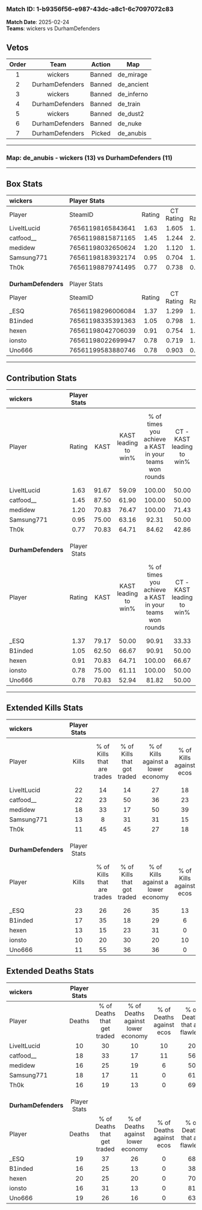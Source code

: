 ### Match ID: 1-b9356f56-e987-43dc-a8c1-6c7097072c83  
**Match Date**: 2025-02-24  
**Teams**: wickers vs DurhamDefenders  

## Vetos  

| Order | Team | Action | Map |
| :---: | :--: | :----: | --- |
| 1 | wickers | Banned | de_mirage |
| 2 | DurhamDefenders | Banned | de_ancient |
| 3 | wickers | Banned | de_inferno |
| 4 | DurhamDefenders | Banned | de_train |
| 5 | wickers | Banned | de_dust2 |
| 6 | DurhamDefenders | Banned | de_nuke |
| 7 | DurhamDefenders | Picked | de_anubis |

---  

### **Map**: de_anubis - wickers (13) vs DurhamDefenders (11)  
---  

## Box Stats  

| **wickers**         | Player Stats      |        |           |          |       |       |       |         |        |      |     |
| :- | :- | :-: | :-: | :-: | :-: | :-: | :-: | :-: | :-: | :-: | :-: |
| Player              | SteamID           | Rating | CT Rating | T Rating | KAST  |  ADR  | Kills | Assists | Deaths | K/D  | HS% |
| LiveItLucid         | 76561198165843641 |  1.63  |   1.605   |  1.805   | 91.67 | 95.8  |  22   |    5    |   10   | 2.20 | 50  |
| catfood__           | 76561198815871165 |  1.45  |   1.244   |  2.212   | 87.50 | 104.1 |  22   |    5    |   18   | 1.22 | 54  |
| medidew             | 76561198032650624 |  1.20  |   1.120   |  1.626   | 70.83 | 94.5  |  18   |    7    |   16   | 1.13 | 55  |
| Samsung771          | 76561198183932174 |  0.95  |   0.704   |  1.393   | 75.00 | 73.5  |  13   |    9    |   18   | 0.72 | 61  |
| Th0k                | 76561198879741495 |  0.77  |   0.738   |  0.937   | 70.83 | 44.8  |  11   |    2    |   16   | 0.69 | 45  |
|                     |                   |        |           |          |       |       |       |         |        |      |     |
|                     |                   |        |           |          |       |       |       |         |        |      |     |
|                     |                   |        |           |          |       |       |       |         |        |      |     |
| **DurhamDefenders** | Player Stats      |        |           |          |       |       |       |         |        |      |     |
| Player              | SteamID           | Rating | CT Rating | T Rating | KAST  |  ADR  | Kills | Assists | Deaths | K/D  | HS% |
| _ESQ                | 76561198296006084 |  1.37  |   1.299   |  1.806   | 79.17 | 90.9  |  23   |    7    |   19   | 1.21 | 43  |
| B1inded             | 76561198335391363 |  1.05  |   0.798   |  1.491   | 62.50 | 80.6  |  17   |    5    |   16   | 1.06 | 35  |
| hexen               | 76561198042706039 |  0.91  |   0.754   |  1.436   | 70.83 | 85.7  |  13   |    8    |   20   | 0.65 | 61  |
| ionsto              | 76561198022699947 |  0.78  |   0.719   |  1.066   | 75.00 | 45.8  |  10   |    5    |   16   | 0.63 | 20  |
| Uno666              | 76561199583880746 |  0.78  |   0.903   |  0.912   | 70.83 | 58.2  |  11   |   11    |   19   | 0.58 | 36  |
---  

## Contribution Stats  

| **wickers**         | Player Stats |       |                      |                                                        |                           |                                                             |                          |                                                            |
| :- | :-: | :-: | :-: | :-: | :-: | :-: | :-: | :-: |
| Player              |    Rating    | KAST  | KAST leading to win% | % of times you achieve a KAST in your teams won rounds | CT - KAST leading to win% | CT - % of times you achieve a KAST in your teams won rounds | T - KAST leading to win% | T - % of times you achieve a KAST in your teams won rounds |
| LiveItLucid         |     1.63     | 91.67 |        59.09         |                         100.00                         |           50.00           |                           100.00                            |          66.67           |                           100.00                           |
| catfood__           |     1.45     | 87.50 |        61.90         |                         100.00                         |           50.00           |                           100.00                            |          72.73           |                           100.00                           |
| medidew             |     1.20     | 70.83 |        76.47         |                         100.00                         |           71.43           |                           100.00                            |          80.00           |                           100.00                           |
| Samsung771          |     0.95     | 75.00 |        63.16         |                         92.31                          |           50.00           |                            80.00                            |          72.73           |                           100.00                           |
| Th0k                |     0.77     | 70.83 |        64.71         |                         84.62                          |           42.86           |                            60.00                            |          80.00           |                           100.00                           |
|                     |              |       |                      |                                                        |                           |                                                             |                          |                                                            |
|                     |              |       |                      |                                                        |                           |                                                             |                          |                                                            |
|                     |              |       |                      |                                                        |                           |                                                             |                          |                                                            |
| **DurhamDefenders** | Player Stats |       |                      |                                                        |                           |                                                             |                          |                                                            |
| Player              |    Rating    | KAST  | KAST leading to win% | % of times you achieve a KAST in your teams won rounds | CT - KAST leading to win% | CT - % of times you achieve a KAST in your teams won rounds | T - KAST leading to win% | T - % of times you achieve a KAST in your teams won rounds |
| _ESQ                |     1.37     | 79.17 |        50.00         |                         90.91                          |           33.33           |                            75.00                            |          63.64           |                           100.00                           |
| B1inded             |     1.05     | 62.50 |        66.67         |                         90.91                          |           50.00           |                            75.00                            |          77.78           |                           100.00                           |
| hexen               |     0.91     | 70.83 |        64.71         |                         100.00                         |           66.67           |                           100.00                            |          63.64           |                           100.00                           |
| ionsto              |     0.78     | 75.00 |        61.11         |                         100.00                         |           50.00           |                           100.00                            |          70.00           |                           100.00                           |
| Uno666              |     0.78     | 70.83 |        52.94         |                         81.82                          |           50.00           |                           100.00                            |          55.56           |                           71.43                            |
---  

## Extended Kills Stats  

| **wickers**         | Player Stats |                            |                            |                                    |                         |                              |                                 |                                       |                    |           |
| :- | :-: | :-: | :-: | :-: | :-: | :-: | :-: | :-: | :-: | :-: |
| Player              |    Kills     | % of Kills that are trades | % of Kills that got traded | % of Kills against a lower economy | % of Kills against ecos | % of Kills that are flawless | % of Kills that are close duels | % of Kills that are assisted by flash | Pistol Round Kills | AWP Kills |
| LiveItLucid         |      22      |             14             |             14             |                 27                 |           18            |              55              |                9                |                   5                   |         3          |     0     |
| catfood__           |      22      |             23             |             50             |                 36                 |           23            |              82              |                0                |                   0                   |         4          |     3     |
| medidew             |      18      |             33             |             17             |                 50                 |           39            |              67              |               11                |                   0                   |         3          |     2     |
| Samsung771          |      13      |             8              |             31             |                 31                 |           15            |              77              |                0                |                   0                   |         1          |     0     |
| Th0k                |      11      |             45             |             45             |                 27                 |           18            |              73              |                0                |                   0                   |         0          |     0     |
|                     |              |                            |                            |                                    |                         |                              |                                 |                                       |                    |           |
|                     |              |                            |                            |                                    |                         |                              |                                 |                                       |                    |           |
|                     |              |                            |                            |                                    |                         |                              |                                 |                                       |                    |           |
| **DurhamDefenders** | Player Stats |                            |                            |                                    |                         |                              |                                 |                                       |                    |           |
| Player              |    Kills     | % of Kills that are trades | % of Kills that got traded | % of Kills against a lower economy | % of Kills against ecos | % of Kills that are flawless | % of Kills that are close duels | % of Kills that are assisted by flash | Pistol Round Kills | AWP Kills |
| _ESQ                |      23      |             26             |             26             |                 35                 |           13            |              48              |               17                |                   0                   |         1          |     0     |
| B1inded             |      17      |             35             |             18             |                 29                 |            6            |              65              |                6                |                   6                   |         1          |     0     |
| hexen               |      13      |             15             |             23             |                 31                 |            0            |              62              |                8                |                  23                   |         1          |     0     |
| ionsto              |      10      |             20             |             30             |                 20                 |           10            |              40              |                0                |                   0                   |         1          |     6     |
| Uno666              |      11      |             55             |             36             |                 36                 |            0            |              55              |                0                |                   9                   |         0          |     1     |
## Extended Deaths Stats  

| **wickers**         | Player Stats |                             |                                   |                          |                               |                            |                           |               |
| :- | :-: | :-: | :-: | :-: | :-: | :-: | :-: | :-: |
| Player              |    Deaths    | % of Deaths that get traded | % of Deaths against lower economy | % of Deaths against ecos | % of Deaths that are flawless | % of Deaths that are close | % of Deaths while blinded | Deaths to AWP |
| LiveItLucid         |      10      |             30              |                10                 |            10            |              20               |             10             |            10             |       1       |
| catfood__           |      18      |             33              |                17                 |            11            |              56               |             6              |             6             |       1       |
| medidew             |      16      |             25              |                19                 |            6             |              50               |             13             |             6             |       3       |
| Samsung771          |      18      |             17              |                11                 |            0             |              61               |             6              |             6             |       0       |
| Th0k                |      16      |             19              |                13                 |            0             |              69               |             6              |             6             |       2       |
|                     |              |                             |                                   |                          |                               |                            |                           |               |
|                     |              |                             |                                   |                          |                               |                            |                           |               |
|                     |              |                             |                                   |                          |                               |                            |                           |               |
| **DurhamDefenders** | Player Stats |                             |                                   |                          |                               |                            |                           |               |
| Player              |    Deaths    | % of Deaths that get traded | % of Deaths against lower economy | % of Deaths against ecos | % of Deaths that are flawless | % of Deaths that are close | % of Deaths while blinded | Deaths to AWP |
| _ESQ                |      19      |             37              |                26                 |            0             |              68               |             5              |             0             |       2       |
| B1inded             |      16      |             25              |                13                 |            0             |              38               |             6              |             0             |       0       |
| hexen               |      20      |             25              |                20                 |            0             |              70               |             5              |             0             |       0       |
| ionsto              |      16      |             31              |                13                 |            0             |              81               |             0              |             0             |       1       |
| Uno666              |      19      |             26              |                16                 |            0             |              63               |             5              |             5             |       2       |

